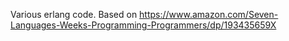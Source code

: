 Various erlang code. Based on https://www.amazon.com/Seven-Languages-Weeks-Programming-Programmers/dp/193435659X
